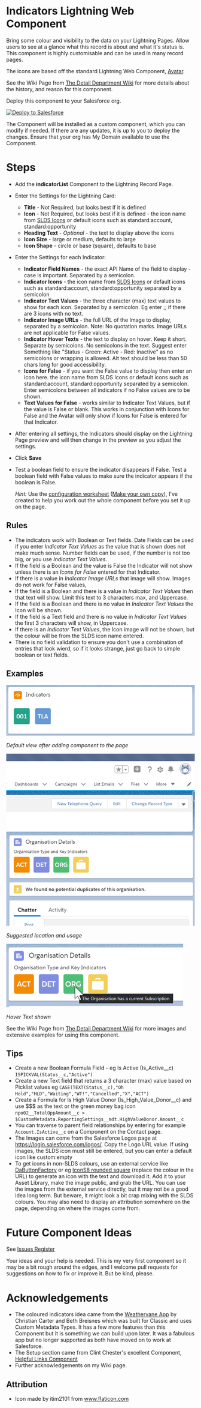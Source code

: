 # Indicators Lightning Web Component

Bring some colour and visibility to the data on your Lightning Pages. Allow users to see at a glance what this record is about and what it's status is. This component is highly customisable and can be used in many record pages. 

The icons are based off the standard Lightning Web Component, [Avatar](https://developer.salesforce.com/docs/component-library/bundle/lightning-avatar/example).

See the Wiki Page from [The Detail Department Wiki](https://tddprojects.atlassian.net/wiki/x/CYBTPQ) for more details about the history, and reason for this component. 

Deploy this component to your Salesforce org.

<a href="https://githubsfdeploy.herokuapp.com">
  <img alt="Deploy to Salesforce"
       src="https://raw.githubusercontent.com/afawcett/githubsfdeploy/master/deploy.png">
</a>

The Component will be installed as a custom component, which you can modify if needed. If there are any updates, it is up to you to deploy the changes. Ensure that your org has My Domain available to use the Component. 

# Steps

* Add the **indicatorList** Component to the Lightning Record Page. 
* Enter the Settings for the Lightning Card:
  * **Title** - Not Required, but looks best if it is defined
  * **Icon** - Not Required, but looks best if it is defined - the icon name from [SLDS Icons](https://www.lightningdesignsystem.com/icons/) or default icons such as standard:account, standard:opportunity
  * **Heading Text** - _Optional_ - the text to display above the icons
  * **Icon Size** - large or medium, defaults to large
  * **Icon Shape** - circle or base (square), defaults to base
* Enter the Settings for each Indicator:
  * **Indicator Field Names** - the exact API Name of the field to display - case is important. Separated by a semicolon. 
  * **Indicator Icons** - the icon name from [SLDS Icons](https://www.lightningdesignsystem.com/icons/) or default icons such as standard:account, standard:opportunity separated by a semicolon
  * **Indicator Text Values** - the three character (max) text values to show for each icon. Separated by a semicolon. Eg enter ;; if there are 3 icons with no text.
  * **Indicator Image URLs** - the full URL of the Image to display, separated by a semicolon. Note: No quotation marks. Image URLs are not applicable for False values. 
  * **Indicator Hover Texts** - the text to display on hover. Keep it short. Separate by semicolons. No semicolons in the text. Suggest enter Something like "Status - Green: Active - Red: Inactive" as no semicolons or wrapping is allowed. Alt text should be less than 50 chars long for good accessibility.
  * **Icons for False** - if you want the False value to display then enter an icon here. the icon name from SLDS Icons or default icons such as standard:account, standard:opportunity separated by a semicolon. Enter semicolons between all indicators if no False values are to be shown.
  * **Text Values for False** - works similar to Indicator Text Values, but if the value is False or blank. This works in conjunction with Icons for False and the Avatar will only show if Icons for False is entered for that Indicator. 
* After entering all settings, the Indicators should display on the Lightning Page preview and will then change in the preview as you adjust the settings. 
* Click **Save**
* Test a boolean field to ensure the indicator disappears if False. Test a boolean field with False values to make sure the indicator appears if the boolean is False.

  _Hint:_ Use the [configuration worksheet](https://docs.google.com/spreadsheets/d/1e-Qxi0MY9An9Hb9mHPVxFom--HCNK6xNRkWO12xRxg0/edit?usp=sharing) ([Make your own copy](https://docs.google.com/spreadsheets/d/1e-Qxi0MY9An9Hb9mHPVxFom--HCNK6xNRkWO12xRxg0/copy)), I've created to help you work out the whole component before you set it up on the page.

## Rules
* The indicators work with Boolean or Text fields. Date Fields can be used if you enter *Indicator Text Values* as the value that is shown does not make much sense. Number fields can be used, if the number is not too big, or you use *Indicator Text Values*. 
* If the field is a Boolean and the value is False the Indicator will not show unless there is an *Icons for False* entered for that Indicator.
* If there is a value in *Indicator Image URLs* that image will show. Images do not work for False values,
* If the field is a Boolean and there is a value in *Indicator Text Values* then that text will show. Limit this text to 3 characters max, and Uppercase. 
* If the field is a Boolean and there is no value in *Indicator Text Values* the Icon will be shown.
* If the field is a Text field and there is no value in *Indicator Text Values* the first 3 characters will show, in Uppercase.
* If there is an *Indicator Text Values*, the Icon image will not be shown, but the colour will be from the SLDS icon name entered.
* There is no field validation to ensure you don't use a combination of entries that look wierd, so if it looks strange, just go back to simple boolean or text fields.

## Examples

![](2020-06-09-18-53-03.png)

_Default view after adding component to the page_

![](2020-06-09-19-00-47.png)

_Suggested location and usage_

![](2020-06-09-19-01-44.png)

_Hover Text shown_

See the Wiki Page from [The Detail Department Wiki](https://tddprojects.atlassian.net/wiki/x/CYBTPQ) for more images and extensive examples for using this component. 


## Tips
* Create a new Boolean Formula Field - eg Is Active (Is_Active__c)
```ISPICKVAL(Status__c,"Active")```
* Create a new Text field that returns a 3 character (max) value based on Picklist values eg
```CASE(TEXT(Status__c),"Oh Hold","HLD","Waiting","WT!","Cancelled","X","ACT")```
* Create a Formula for Is High Value Donor (Is_High_Value_Donor__c) and use $$$ as the text or the green money bag icon
```npo02__TotalOppAmount__c > $CustomMetadata.ReportingSettings__mdt.HighValueDonor.Amount__c```
* You can traverse to parent field relationships by entering for example ```Account.IsActive__c``` on a Component on the Contact page.
* The Images can come from the Salesforce Logos page at https://login.salesforce.com/logos/. Copy the Logo URL value. If using images, the SLDS icon must still be entered, but you can enter a default icon like custom:empty
* To get icons in non-SLDS colours, use an external service like [DaButtonFactory](https://www.clickminded.com/button-generator/) or eg [IconS8 rounded square](https://img.icons8.com/ios-filled/50/cd0000/rounded-square.png) (replace the colour in the URL) to generate an icon with the text and download it. Add it to your Asset Library, make the image public, and grab the URL. You can use the images from the external service directly, but it may not be a good idea long term. But beware, it might look a bit crap mixing with the SLDS colours. You may also need to display an attribution somewhere on the page, depending on where the images come from.

# Future Component Ideas

See [Issues Register](https://github.com/JodieM/Indicators/issues)

Your ideas and your help is needed. This is my very first component so it may be a bit rough around the edges, and I welcome pull requests for suggestions on how to fix or improve it. But be kind, please. 

# Acknowledgements

* The coloured indicators idea came from the [Weathervane App](https://github.com/bigthinks/weathervane) by Christian Carter and Beth Breisnes which was built for Classic and uses Custom Metadata Types. It has a few more features than this Component but it is something we can build upon later. It was a fabulous app but no longer supported as both have moved on to work at Salesforce. 
* The Setup section came from Clint Chester's excellent Component, [Helpful Links Component](https://github.com/edgewatercricketclub/helpful-links-component) 
* Further acknowledgements on my Wiki page. 

## Attribution
* Icon made by itim2101 from www.flaticon.com
